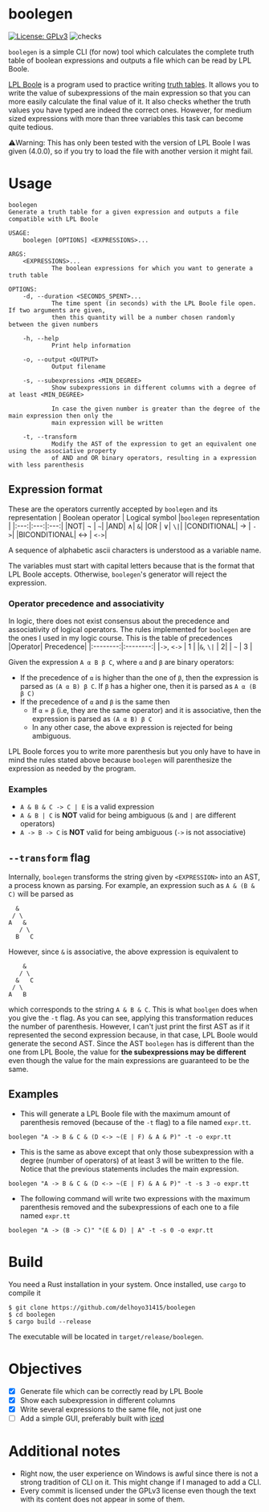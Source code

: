 # boolegen
[![License: GPLv3](https://img.shields.io/badge/License-GPLv3-blue.svg)](https://opensource.org/licenses/gpl-3.0.html) ![checks](https://github.com/delhoyo31415/boolegen/actions/workflows/ci.yml/badge.svg)

`boolegen` is a simple CLI (for now) tool which calculates the complete truth table of boolean expressions and outputs a file which can be read by LPL Boole.

[LPL Boole](https://www.gradegrinder.net/images/static-page-img/Boole-main-linux.png) is a program used to practice writing [truth tables](https://en.wikipedia.org/wiki/Truth_table). It allows you to write the value of subexpressions of the main expression so that you can more easily calculate the final value of it. It also checks whether the truth values you have typed are indeed the correct ones.
However, for medium sized expressions with more than three variables this task can become quite tedious.

⚠️Warning: This has only been tested with the version of LPL Boole I was given (4.0.0), so if you try to load the file with another version it might fail.

# Usage
```
boolegen 
Generate a truth table for a given expression and outputs a file compatible with LPL Boole

USAGE:
    boolegen [OPTIONS] <EXPRESSIONS>...

ARGS:
    <EXPRESSIONS>...
            The boolean expressions for which you want to generate a truth table

OPTIONS:
    -d, --duration <SECONDS_SPENT>...
            The time spent (in seconds) with the LPL Boole file open. If two arguments are given,
            then this quantity will be a number chosen randomly between the given numbers

    -h, --help
            Print help information

    -o, --output <OUTPUT>
            Output filename

    -s, --subexpressions <MIN_DEGREE>
            Show subexpressions in different columns with a degree of at least <MIN_DEGREE>

            In case the given number is greater than the degree of the main expression then only the
            main expression will be written

    -t, --transform
            Modify the AST of the expression to get an equivalent one using the associative property
            of AND and OR binary operators, resulting in a expression with less parenthesis
```

## Expression format
These are the operators currently accepted by `boolegen` and its representation
| Boolean operator | Logical symbol |`boolegen` representation |
|:---:|:---:|:---:|
|NOT| ¬ | `~`|
|AND| ∧| `&`|
|OR | ∨| `\|`|
|CONDITIONAL| → | `->`|
|BICONDITIONAL| ↔ | `<->`|

A sequence of alphabetic ascii characters is understood as a variable name. 

The variables must start with capital letters because that is the format that LPL Boole accepts. Otherwise, `boolegen`'s generator will reject the expression. 

### Operator precedence and associativity
In logic, there does not exist consensus about the precedence and associativity of logical operators. The rules implemented for `boolegen` are the ones I used in my logic course. This is the table of precedences
|Operator| Precedence|
|:--------:|:--------:|
|`->`, `<->` | 1 |
|`&`, `\|` | 2|
| `~` | 3 |

Given the expression `A α B β C`, where `α` and `β` are binary operators:
- If the precedence of `α` is higher than the one of `β`, then the expression is parsed as `(A α B) β C`. If `β` has a higher one, then it is parsed as `A α (B β C)`
- If the precedence of `α` and `β` is the same then
    - If `α` = `β` (i.e, they are the same operator) and it is associative, then the expression is parsed as `(A α B) β C`
    - In any other case, the above expression is rejected for being ambiguous.

LPL Boole forces you to write more parenthesis but you only have to have in mind the rules stated above because `boolegen` will parenthesize the expression as needed by the program.

### Examples
- `A & B & C -> C | E` is a valid expression
- `A & B | C` is **NOT** valid for being ambiguous (`&` and `|` are different operators)
-  `A -> B -> C` is **NOT** valid for being ambiguous (`->` is not associative)

## `--transform` flag
Internally, `boolegen` transforms the string given by `<EXPRESSION>` into an AST, a process known as parsing. For example, an expression such as `A & (B & C)` will be parsed as
```
  &
 / \
A   &
   / \
  B   C
```

However, since `&` is associative, the above expression is equivalent to
```
    &
   / \
  &   C
 / \
A   B
```
which corresponds to the string `A & B & C`. This is what `boolgen` does when you give the `-t` flag. As you can see, applying this transformation reduces the number of parenthesis. However, I can't just print the first AST as if it represented the second expression because, in that case, LPL Boole would generate the second AST. Since the AST `boolegen` has is different than the one from LPL Boole, the value for **the subexpressions may be different** even though the value for the main expressions are guaranteed to be the same.

## Examples
- This will generate a LPL Boole file with the maximum amount of parenthesis removed (because of the `-t` flag) to a file named `expr.tt`.
```
boolegen "A -> B & C & (D <-> ~(E | F) & A & P)" -t -o expr.tt
```

- This is the same as above except that only those subexpression with a degree (number of operators) of at least 3 will be written to the file. Notice that the previous statements includes the main expression.
```
boolegen "A -> B & C & (D <-> ~(E | F) & A & P)" -t -s 3 -o expr.tt
```

- The following command will write two expressions with the maximum parenthesis removed and the subexpressions of each one to a file named `expr.tt`
```
boolegen "A -> (B -> C)" "(E & D) | A" -t -s 0 -o expr.tt
```
# Build
You need a Rust installation in your system. Once installed, use `cargo` to compile it
```
$ git clone https://github.com/delhoyo31415/boolegen
$ cd boolegen
$ cargo build --release
```

The executable will be located in `target/release/boolegen`.

# Objectives
- [X] Generate file which can be correctly read by LPL Boole
- [X] Show each subexpression in different columns
- [X] Write several expressions to the same file, not just one
- [ ] Add a simple GUI, preferably built with [iced](https://github.com/iced-rs/iced)

# Additional notes
- Right now, the user experience on Windows is awful since there is not a strong tradition of CLI on it. This might change if I managed to add a CLI.
- Every commit is licensed under the GPLv3 license even though the text with its content does not appear in some of them.